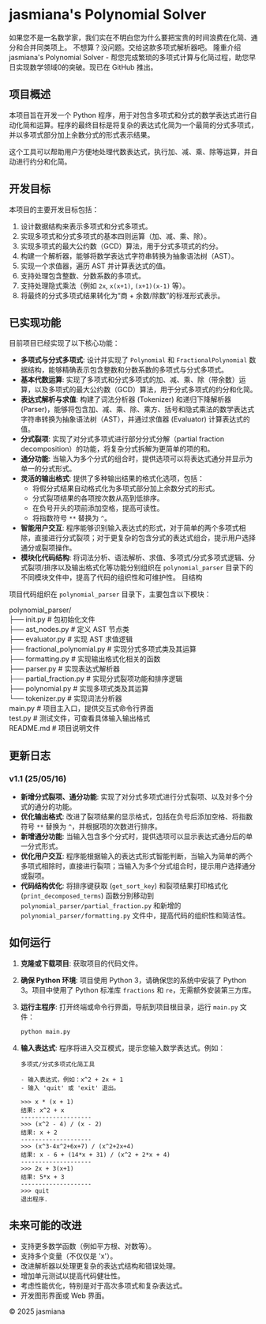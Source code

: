 # jasmiana's Polynomial Solver

如果您不是一名数学家，我们实在不明白您为什么要把宝贵的时间浪费在化简、通分和合并同类项上。
不想算？没问题。交给这款多项式解析器吧。
隆重介绍 jasmiana's Polynomial Solver - 帮您完成繁琐的多项式计算与化简过程，助您早日实现数学领域0的突破。现已在 GitHub 推出。

## 项目概述

本项目旨在开发一个 Python 程序，用于对包含多项式和分式的数学表达式进行自动化简和运算。程序的最终目标是将复杂的表达式化简为一个最简的分式多项式，并以多项式部分加上余数分式的形式表示结果。

这个工具可以帮助用户方便地处理代数表达式，执行加、减、乘、除等运算，并自动进行约分和化简。

## 开发目标

本项目的主要开发目标包括：

1.  设计数据结构来表示多项式和分式多项式。
2.  实现多项式和分式多项式的基本四则运算（加、减、乘、除）。
3.  实现多项式的最大公约数（GCD）算法，用于分式多项式的约分。
4.  构建一个解析器，能够将数学表达式字符串转换为抽象语法树（AST）。
5.  实现一个求值器，遍历 AST 并计算表达式的值。
6.  支持处理包含整数、分数系数的多项式。
7.  支持处理隐式乘法（例如 `2x`, `x(x+1)`, `(x+1)(x-1)` 等）。
8.  将最终的分式多项式结果转化为“商 + 余数/除数”的标准形式表示。

## 已实现功能

目前项目已经实现了以下核心功能：

*   **多项式与分式多项式**: 设计并实现了 `Polynomial` 和 `FractionalPolynomial` 数据结构，能够精确表示包含整数和分数系数的多项式与分式多项式。
*   **基本代数运算**: 实现了多项式和分式多项式的加、减、乘、除（带余数）运算，以及多项式的最大公约数（GCD）算法，用于分式多项式的约分和化简。
*   **表达式解析与求值**: 构建了词法分析器 (Tokenizer) 和递归下降解析器 (Parser)，能够将包含加、减、乘、除、乘方、括号和隐式乘法的数学表达式字符串转换为抽象语法树（AST），并通过求值器 (Evaluator) 计算表达式的值。
*   **分式裂项**: 实现了对分式多项式进行部分分式分解（partial fraction decomposition）的功能，将复杂分式拆解为更简单的项的和。
*   **通分功能**: 当输入为多个分式的组合时，提供选项可以将表达式通分并显示为单一的分式形式。
*   **灵活的输出格式**: 提供了多种输出结果的格式化选项，包括：
    *   将假分式结果自动格式化为多项式部分加上余数分式的形式。
    *   分式裂项结果的各项按次数从高到低排序。
    *   在负号开头的项前添加空格，提高可读性。
    *   将指数符号 `**` 替换为 `^`。
*   **智能用户交互**: 程序能够识别输入表达式的形式，对于简单的两个多项式相除，直接进行分式裂项；对于更复杂的包含分式的表达式组合，提示用户选择通分或裂项操作。
*   **模块化代码结构**: 将词法分析、语法解析、求值、多项式/分式多项式逻辑、分式裂项/排序以及输出格式化等功能分别组织在 `polynomial_parser` 目录下的不同模块文件中，提高了代码的组织性和可维护性。
目结构

项目代码组织在 `polynomial_parser` 目录下，主要包含以下模块：


polynomial_parser/                                        <br>
├── init.py # 包初始化文件                                <br>
├── ast_nodes.py # 定义 AST 节点类                        <br>
├── evaluator.py # 实现 AST 求值逻辑                      <br>
├── fractional_polynomial.py # 实现分式多项式类及其运算    <br>
├── formatting.py # 实现输出格式化相关的函数               <br>
├── parser.py # 实现表达式解析器                           <br>
├── partial_fraction.py # 实现分式裂项功能和排序逻辑       <br>
├── polynomial.py # 实现多项式类及其运算                   <br>
└── tokenizer.py # 实现词法分析器                          <br>
main.py # 项目主入口，提供交互式命令行界面                 <br>
test.py # 测试文件，可查看具体输入输出格式                 <br>
README.md # 项目说明文件                                  <br>  


## 更新日志

### v1.1 (25/05/16)

*   **新增分式裂项、通分功能**: 实现了对分式多项式进行分式裂项、以及对多个分式的通分的功能。
*   **优化输出格式**: 改进了裂项结果的显示格式，包括在负号后添加空格、将指数符号 `**` 替换为 `^`，并根据项的次数进行排序。
*   **新增通分功能**: 当输入包含多个分式时，提供选项可以显示表达式通分后的单一分式形式。
*   **优化用户交互**: 程序能根据输入的表达式形式智能判断，当输入为简单的两个多项式相除时，直接进行裂项；当输入为多个分式组合时，提示用户选择通分或裂项。
*   **代码结构优化**: 将排序键获取 (`get_sort_key`) 和裂项结果打印格式化 (`print_decomposed_terms`) 函数分别移动到 `polynomial_parser/partial_fraction.py` 和新增的 `polynomial_parser/formatting.py` 文件中，提高代码的组织性和简洁性。



## 如何运行

1.  **克隆或下载项目**: 获取项目的代码文件。
2.  **确保 Python 环境**: 项目使用 Python 3，请确保您的系统中安装了 Python 3。项目中使用了 Python 标准库 `fractions` 和 `re`，无需额外安装第三方库。
3.  **运行主程序**: 打开终端或命令行界面，导航到项目根目录，运行 `main.py` 文件：

    ```bash
    python main.py
    ```

4.  **输入表达式**: 程序将进入交互模式，提示您输入数学表达式。例如：

    ```
    多项式/分式多项式化简工具
    
    - 输入表达式，例如：x^2 + 2x + 1
    - 输入 'quit' 或 'exit' 退出。
    
    >>> x * (x + 1)
    结果: x^2 + x
    --------------------
    >>> (x^2 - 4) / (x - 2)
    结果: x + 2
    --------------------
    >>> (x^3-4x^2+6x+7) / (x^2+2x+4)
    结果: x - 6 + (14*x + 31) / (x^2 + 2*x + 4)
    --------------------
    >>> 2x + 3(x+1)
    结果: 5*x + 3
    --------------------
    >>> quit
    退出程序.
    ```



## 未来可能的改进

*   支持更多数学函数（例如平方根、对数等）。
*   支持多个变量（不仅仅是 'x'）。
*   改进解析器以处理更复杂的表达式结构和错误处理。
*   增加单元测试以提高代码健壮性。
*   考虑性能优化，特别是对于高次多项式和复杂表达式。
*   开发图形界面或 Web 界面。


© 2025 jasmiana
